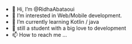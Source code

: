 - 👋 Hi, I’m @RidhaAbataoui
- 👀 I’m interested in Web/Mobile development.
- 🌱 I’m currently learning  Kotlin / java 
- 💞️ still a student with a big love to development
- 📫 How to reach me ...

<!---
RidhaAbataoui/RidhaAbataoui is a ✨ special ✨ repository because its `README.md` (this file) appears on your GitHub profile.
You can click the Preview link to take a look at your changes.
--->
